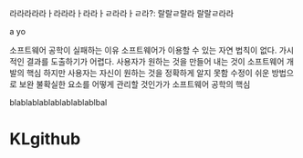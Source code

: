 

라라라라라ㅏ라라라ㅏ라라ㅏㄹ라라ㅏㄹ라?: 랄랄ㄹ랄라 랄랄ㄹ라라


a yo

소프트웨어 공학이 실패하는 이유
소프트웨어가 이용할 수 있는 자연 법칙이 없다.
가시적인 결과를 도출하기가 어렵다.
사용자가 원하는 것을 만들어 내는 것이 소프트웨어 개발의 핵심
하지만 사용자는 자신이 원하는 것을 정확하게 알지 못함
수정이 쉬운 방법으로 보완
불확실한 요소를 어떻게 관리할 것인가가 소프트웨어 공학의 핵심

blablablablablablablablbal

# KLgithub
